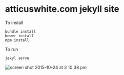 # atticuswhite.com jekyll site

To install

```
bundle install
bower install
npm install
```

To run
```
jekyl serve
```

![screen shot 2015-10-24 at 3 10 38 pm](https://cloud.githubusercontent.com/assets/656630/10712663/91c90700-7a6e-11e5-829e-8751f8af3261.png)
